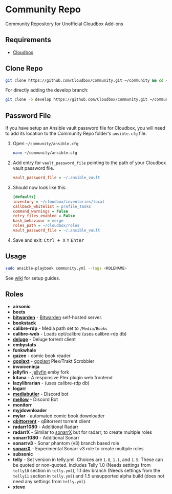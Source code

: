 # Community Repo

Community Repository for Unofficial Cloudbox Add-ons

## Requirements

- [Cloudbox](https://github.com/Cloudbox/Cloudbox/)


## Clone Repo

```bash
git clone https://github.com/Cloudbox/Community.git ~/community && cd ~/community && cp -n defaults/ansible.cfg.default ansible.cfg && cp -n defaults/settings.yml.default settings.yml && cp -n defaults/telly.yml.default telly.yml
```

For directly adding the develop branch:
```bash
git clone -b develop https://github.com/Cloudbox/Community.git ~/community && cd ~/community && cp -n defaults/ansible.cfg.default ansible.cfg && cp -n defaults/settings.yml.default settings.yml && cp -n defaults/telly.yml.default telly.yml
```

## Password File

If you have setup an Ansible vault password file for Cloudbox, you will need to add its location to the Community Repo folder's `ansible.cfg` file.

1. Open `~/community/ansible.cfg`

   ```bash
   nano ~/community/ansible.cfg
   ```

2. Add entry for `vault_password_file` pointing to the path of your Cloudbox vault password file.

   ```ini
   vault_password_file = ~/.ansible_vault
   ```

3. Should now look like this:

   ```ini
   [defaults]
   inventory = ~/cloudbox/inventories/local
   callback_whitelist = profile_tasks
   command_warnings = False
   retry_files_enabled = False
   hash_behaviour = merge
   roles_path = ~/cloudbox/roles
   vault_password_file = ~/.ansible_vault
   ```

1. Save and exit: <kbd class="platform-all">Ctrl + X</kbd> <kbd class="platform-all">Y</kbd> <kbd class="platform-all">Enter</kbd>


## Usage

```bash
sudo ansible-playbook community.yml --tags <ROLENAME>
```

See [wiki](https://github.com/Cloudbox/Community/wiki) for setup guides.


## Roles

- **airsonic**
- **beets**
- **[bitwarden](../../wiki/Bitwarden)** - [Bitwarden](https://bitwarden.com/) self-hosted server.
- **bookstack**
- **calibre-rdp** - Media path set to `/Media/Books`
- **calibre-web** - Loads opt/calibre  (uses calibre-rdp db)
- **[deluge](../../wiki/Deluge)** - Deluge torrent client
- **embystats**
- **funkwhale**
- **gazee** - comic book reader
- **[goplaxt](../../wiki/Goplaxt)** - [goplaxt](https://github.com/XanderStrike/goplaxt) Plex/Trakt Scrobbler
- **invoiceninja**
- **jellyfin** - [jellyfin](https://github.com/jellyfin/jellyfin) emby fork
- **kitana** - A responsive Plex plugin web frontend
- **lazylibrarian** - (uses calibre-rdp db)
- **logarr**
- **[mediabutler](../../wiki/Mediabutler)** - Discord bot
- **[mellow](../../wiki/Mellow-Discord-Bot)** - Discord Bot
- **monitorr**
- **myjdownloader**
- **mylar** - automated comic book downloader
- **[qbittorrent](../../wiki/qBitorrent)** - qBitorrent torrent client
- **radarr1080** - Additional Radarr
- **radarrX** - Similar to [sonarrX](../../wiki/SonarrX) but for radarr, to create multiple roles
- **sonarr1080** - Additional Sonarr
- **sonarrv3** - Sonar phantom (v3) branch based role
- **[sonarrX](../../wiki/SonarrX)** - Experimental Sonarr v3 role to create multiple roles
- **subsonic**
- **telly** - Set version in telly.yml. Choices are `1.0`, `1.1`, and `1.5`. These can be quoted or non-quoted. Includes Telly 1.0 (Needs settings from `telly10` section in `telly.yml`), 1.1 dev branch (Needs settings from the `telly11` section  in  `telly.yml`) and 1.5 unsupported alpha build (does not need any settings from `telly.yml`).
- **xteve**

